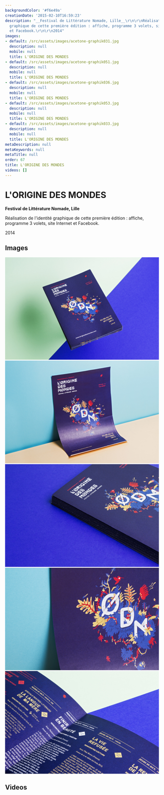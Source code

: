 ```yaml
---
backgroundColor: '#f6e49a'
creationDate: '2015-02-10T16:59:23'
description: "__Festival de Littérature Nomade, Lille__\r\n\r\nRéalisation de l'identité
  graphique de cette première édition : affiche, programme 3 volets, site Internet
  et Facebook.\r\n\r\n2014"
images:
- default: /src/assets/images/acetone-graphik031.jpg
  description: null
  mobile: null
  title: L'ORIGINE DES MONDES
- default: /src/assets/images/acetone-graphik051.jpg
  description: null
  mobile: null
  title: L'ORIGINE DES MONDES
- default: /src/assets/images/acetone-graphik036.jpg
  description: null
  mobile: null
  title: L'ORIGINE DES MONDES
- default: /src/assets/images/acetone-graphik053.jpg
  description: null
  mobile: null
  title: L'ORIGINE DES MONDES
- default: /src/assets/images/acetone-graphik033.jpg
  description: null
  mobile: null
  title: L'ORIGINE DES MONDES
metaDescription: null
metaKeywords: null
metaTitle: null
order: 67
title: L'ORIGINE DES MONDES
videos: []
---
```


# L'ORIGINE DES MONDES

__Festival de Littérature Nomade, Lille__

Réalisation de l'identité graphique de cette première édition : affiche, programme 3 volets, site Internet et Facebook.

2014

## Images

![L'ORIGINE DES MONDES](/src/assets/images/acetone-graphik031.jpg)
![L'ORIGINE DES MONDES](/src/assets/images/acetone-graphik051.jpg)
![L'ORIGINE DES MONDES](/src/assets/images/acetone-graphik036.jpg)
![L'ORIGINE DES MONDES](/src/assets/images/acetone-graphik053.jpg)
![L'ORIGINE DES MONDES](/src/assets/images/acetone-graphik033.jpg)

## Videos
